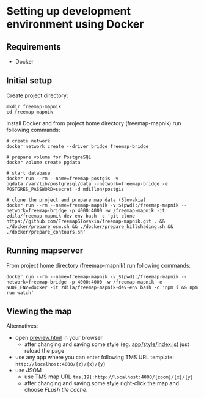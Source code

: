 # Setting up development environment using Docker

## Requirements

* Docker

## Initial setup

Create project directory:

```
mkdir freemap-mapnik
cd freemap-mapnik
```

Install Docker and from project home directory (freemap-mapnik) run following commands:

```
# create network
docker network create --driver bridge freemap-bridge

# prepare volume for PostgreSQL
docker volume create pgdata

# start database
docker run --rm --name=freemap-postgis -v pgdata:/var/lib/postgresql/data --network=freemap-bridge -e POSTGRES_PASSWORD=secret -d mdillon/postgis

# clone the project and prepare map data (Slovakia)
docker run --rm --name=freemap-mapnik -v $(pwd):/freemap-mapnik --network=freemap-bridge -p 4000:4000 -w /freemap-mapnik -it zdila/freemap-mapnik-dev-env bash -c 'git clone https://github.com/FreemapSlovakia/freemap-mapnik.git . && ./docker/prepare_osm.sh && ./docker/prepare_hillshading.sh && ./docker/prepare_contours.sh'
```

## Running mapserver

From project home directory (freemap-mapnik) run following commands:

```
docker run --rm --name=freemap-mapnik -v $(pwd):/freemap-mapnik --network=freemap-bridge -p 4000:4000 -w /freemap-mapnik -e NODE_ENV=docker -it zdila/freemap-mapnik-dev-env bash -c 'npm i && npm run watch'
```

## Viewing the map

Alternatives:

* open [preview.html](../preview.html) in your browser
  * after changing and saving some style (eg. [app/style/index.js](../app/style/index.js)) just reload the page
* use any app where you can enter following TMS URL template: `http://localhost:4000/{z}/{x}/{y}`
* use JSOM
  * use TMS map URL `tms[19]:http://localhost:4000/{zoom}/{x}/{y}`
  * after changing and saving some style right-click the map and choose _FLush tile cache_.
